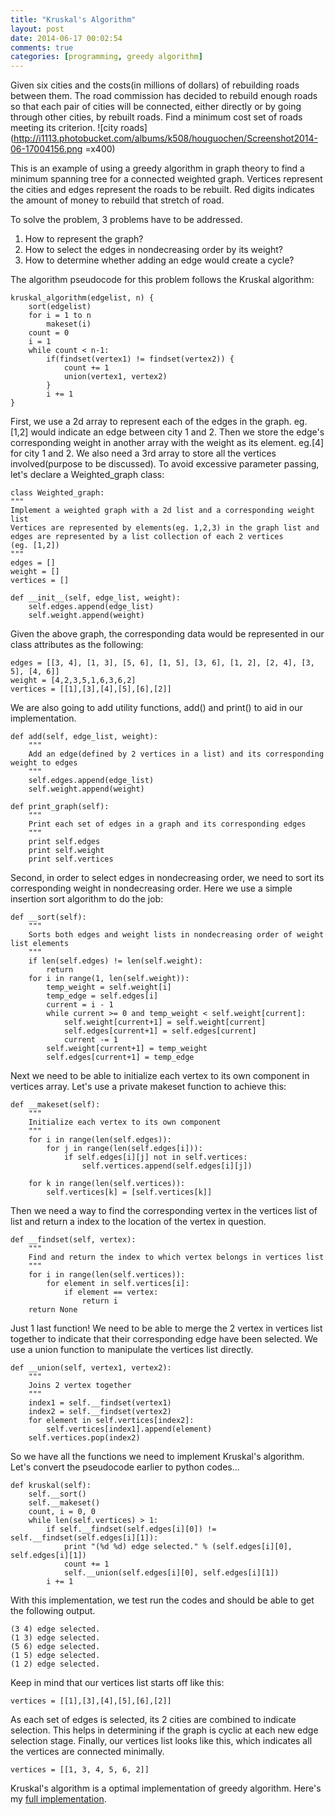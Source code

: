 ```yaml
---
title: "Kruskal's Algorithm"
layout: post
date: 2014-06-17 00:02:54
comments: true
categories: [programming, greedy algorithm]
---
```

Given six cities and the costs(in millions of dollars) of rebuilding roads between them. The road commission has decided to rebuild enough roads so that each pair of cities will be connected, either directly or by going through other cities, by rebuilt roads. Find a minimum cost set of roads meeting its criterion.
![city roads](http://i1113.photobucket.com/albums/k508/houguochen/Screenshot2014-06-17004156.png =x400)

This is an example of using a greedy algorithm in graph theory to find a minimum spanning tree for a connected weighted graph. Vertices represent the cities and edges represent the roads to be rebuilt. Red digits indicates the amount of money to rebuild that stretch of road.

To solve the problem, 3 problems have to be addressed.

1. How to represent the graph?
2. How to select the edges in nondecreasing order by its weight?
3. How to determine whether adding an edge would create a cycle?

The algorithm pseudocode for this problem follows the Kruskal algorithm:

	kruskal_algorithm(edgelist, n) {
		sort(edgelist)
		for i = 1 to n
			makeset(i)
		count = 0
		i = 1
		while count < n-1:
			if(findset(vertex1) != findset(vertex2)) {
				count += 1
				union(vertex1, vertex2)
			}
			i += 1
	}

First, we use a 2d array to represent each of the edges in the graph. eg. [1,2] would indicate an edge between city 1 and 2. Then we store the edge's corresponding weight in another array with the weight as its element. eg.[4] for city 1 and 2. We also need a 3rd array to store all the vertices involved(purpose to be discussed). To avoid excessive parameter passing, let's declare a Weighted_graph class:

	class Weighted_graph:
	"""
	Implement a weighted graph with a 2d list and a corresponding weight list
	Vertices are represented by elements(eg. 1,2,3) in the graph list and edges are represented by a list collection of each 2 vertices
	(eg. [1,2])
	"""
	edges = []
	weight = []
	vertices = []

	def __init__(self, edge_list, weight):
		self.edges.append(edge_list)
		self.weight.append(weight)

Given the above graph, the corresponding data would be represented in our class attributes as the following:
	
	edges = [[3, 4], [1, 3], [5, 6], [1, 5], [3, 6], [1, 2], [2, 4], [3, 5], [4, 6]]
	weight = [4,2,3,5,1,6,3,6,2]
	vertices = [[1],[3],[4],[5],[6],[2]]
	
We are also going to add utility functions, add() and print() to aid in our implementation.

	def add(self, edge_list, weight):
		"""
		Add an edge(defined by 2 vertices in a list) and its corresponding weight to edges
		"""
		self.edges.append(edge_list)
		self.weight.append(weight)
	
	def print_graph(self):
		"""
		Print each set of edges in a graph and its corresponding edges
		"""
		print self.edges
		print self.weight
		print self.vertices
Second, in order to select edges in nondecreasing order, we need to sort its corresponding weight in nondecreasing order. Here we use a simple insertion sort algorithm to do the job:
	
	def __sort(self):
		"""
		Sorts both edges and weight lists in nondecreasing order of weight list elements
		"""	
		if len(self.edges) != len(self.weight):
			return
		for i in range(1, len(self.weight)):
			temp_weight = self.weight[i]
			temp_edge = self.edges[i]
			current = i - 1
			while current >= 0 and temp_weight < self.weight[current]:
				self.weight[current+1] = self.weight[current]
				self.edges[current+1] = self.edges[current]
				current -= 1
			self.weight[current+1] = temp_weight
			self.edges[current+1] = temp_edge
			
Next we need to be able to initialize each vertex to its own component in vertices array. Let's use a private makeset function to achieve this:
	
	def __makeset(self):
		"""
		Initialize each vertex to its own component
		"""
		for i in range(len(self.edges)):
			for j in range(len(self.edges[i])):				
				if self.edges[i][j] not in self.vertices:
					self.vertices.append(self.edges[i][j])
		
		for k in range(len(self.vertices)):
			self.vertices[k] = [self.vertices[k]]

Then we need a way to find the corresponding vertex in the vertices list of list and return a index to the location of the vertex in question.
	
	def __findset(self, vertex):
		"""
		Find and return the index to which vertex belongs in vertices list
		"""		
		for i in range(len(self.vertices)):
			for element in self.vertices[i]:
				if element == vertex:
					return i
		return None
		
Just 1 last function! We need to be able to merge the 2 vertex in vertices list together to indicate that their corresponding edge have been selected. We use a union function to manipulate the vertices list directly.
	
	def __union(self, vertex1, vertex2):
		"""
		Joins 2 vertex together 		
		"""
		index1 = self.__findset(vertex1)
		index2 = self.__findset(vertex2)
		for element in self.vertices[index2]:
			self.vertices[index1].append(element)
		self.vertices.pop(index2)
		
So we have all the functions we need to implement Kruskal's algorithm. Let's convert the pseudocode earlier to python codes...
	
	def kruskal(self):
		self.__sort()
		self.__makeset()
		count, i = 0, 0		
		while len(self.vertices) > 1:
			if self.__findset(self.edges[i][0]) != self.__findset(self.edges[i][1]):
				print "(%d %d) edge selected." % (self.edges[i][0], self.edges[i][1])
				count += 1
				self.__union(self.edges[i][0], self.edges[i][1])
			i += 1
			
With this implementation, we test run the codes and should be able to get the following output.
	
	(3 4) edge selected.
	(1 3) edge selected.
	(5 6) edge selected.
	(1 5) edge selected.
	(1 2) edge selected.

Keep in mind that our vertices list starts off like this:

	vertices = [[1],[3],[4],[5],[6],[2]]

As each set of edges is selected, its 2 cities are combined to indicate selection. This helps in determining if the graph is cyclic at each new edge selection stage. Finally, our vertices list looks like this, which indicates all the vertices are connected minimally.	
	
	vertices = [[1, 3, 4, 5, 6, 2]]
	
Kruskal's algorithm is a optimal implementation of greedy algorithm. Here's my [full implementation](https://github.com/hguochen/algorithms/blob/master/python/kruskal.py).
			